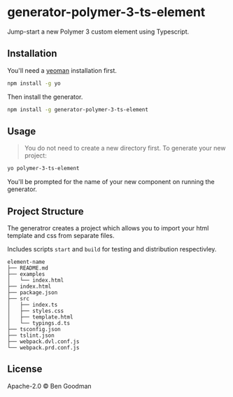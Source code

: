 # generator-polymer-3-ts-element

Jump-start a new Polymer 3 custom element using Typescript.

## Installation

You'll need a [yeoman](https://yeoman.io/) installation first.

```bash
npm install -g yo
```

Then install the generator.

```bash
npm install -g generator-polymer-3-ts-element
```

## Usage

> You do not need to create a new directory first.
To generate your new project:

```bash
yo polymer-3-ts-element
```

You'll be prompted for the name of your new component on running the generator.

## Project Structure

The generatror creates a project which allows you to import your html template and css from separate files.

Includes scripts `start` and `build` for testing and distribution respectivley.

```text
element-name
├── README.md
├── examples
│   └── index.html
├── index.html
├── package.json
├── src
│   ├── index.ts
│   ├── styles.css
│   ├── template.html
│   └── typings.d.ts
├── tsconfig.json
├── tslint.json
├── webpack.dvl.conf.js
└── webpack.prd.conf.js
```

## License

Apache-2.0 © Ben Goodman
